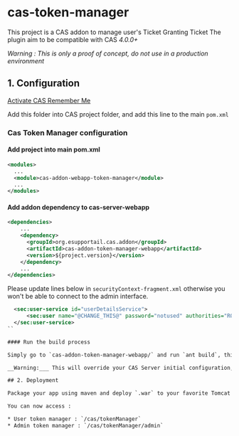# cas-token-manager

This project is a CAS addon to manage user's Ticket Granting Ticket
The plugin aim to be compatible with CAS _4.0.0+_

_Warning : This is only a proof of concept, do not use in a production environment_

## 1. Configuration

[Activate CAS Remember Me](https://jasig.github.io/cas/4.0.0/installation/Configuring-Authentication-Components.html#long-term-authentication)

Add this folder into CAS project folder, and add this line to the main `pom.xml`

### Cas Token Manager configuration

####  Add project into main pom.xml

```xml
<modules>
  ...
  <module>cas-addon-webapp-token-manager</module>
  ...
</modules>
```

#### Add addon dependency to cas-server-webapp

```xml
<dependencies>
	...
    <dependency>
      <groupId>org.esupportail.cas.addon</groupId>
      <artifactId>cas-addon-token-manager-webapp</artifactId>
      <version>${project.version}</version>
    </dependency>
	...
</dependencies>
```

Please update lines below in `securityContext-fragment.xml` otherwise you won't be able to connect to the admin interface.

```xml
  <sec:user-service id="userDetailsService">
      <sec:user name="@CHANGE_THIS@" password="notused" authorities="ROLE_ADMIN" />
  </sec:user-service>
``

#### Run the build process

Simply go to `cas-addon-token-manager-webapp/` and run `ant build`, this will do the whole configuration setup int `cas-server-webapp`.

__Warning:___ This will override your CAS Server initial configuration, please make sure to make a backup before running the build process.

## 2. Deployment 

Package your app using maven and deploy `.war` to your favorite Tomcat server. 

You can now access :

* User token manager : `/cas/tokenManager`
* Admin token manager : `/cas/tokenManager/admin`